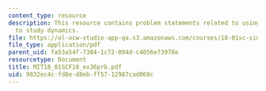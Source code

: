 ```yaml
---
content_type: resource
description: This resource contains problem statements related to using differentials
  to study dynamics.
file: https://ol-ocw-studio-app-qa.s3.amazonaws.com/courses/18-01sc-single-variable-calculus-fall-2010/9832ec4cfd8ed8ebff5712987cad068c_MIT18_01SCF10_ex36prb.pdf
file_type: application/pdf
parent_uid: fa53a54f-7384-1c72-094d-c4856e73978e
resourcetype: Document
title: MIT18_01SCF10_ex36prb.pdf
uid: 9832ec4c-fd8e-d8eb-ff57-12987cad068c
---
```

